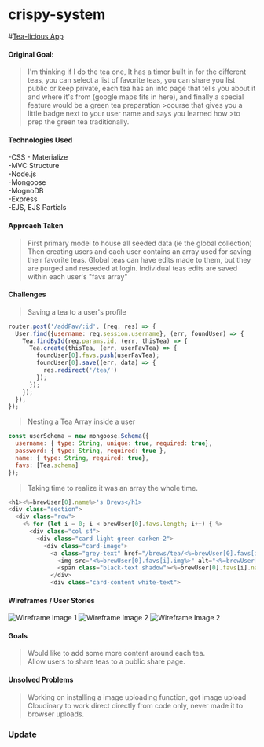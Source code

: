 # crispy-system

<!-- link to hosted app -->
#[Tea-licious App](https://tea-licious.herokuapp.com/)

#### Original Goal:
>I'm thinking if I do the tea one, It has a timer built in for the different teas, you can select a list of favorite teas, you can share you list public or keep private, each tea has an info page that tells you about it and where it's from (google maps fits in here), and finally a special feature would be a green tea preparation >course that gives you a little badge next to your user name and says you learned how >to prep the green tea traditionally.

#### Technologies Used

  -CSS - Materialize  
  -MVC Structure  
  -Node.js  
  -Mongoose  
  -MognoDB  
  -Express  
  -EJS, EJS Partials  


#### Approach Taken
>First primary model to house all seeded data (ie the global collection)
Then creating users and each user contains an array used for saving their favorite teas.
Global teas can have edits made to them, but they are purged and reseeded at login.
Individual teas edits are saved within each user's "favs array"

#### Challenges

>Saving a tea to a user's profile
```javascript
router.post('/addFav/:id', (req, res) => {
  User.find({username: req.session.username}, (err, foundUser) => {
    Tea.findById(req.params.id, (err, thisTea) => {
      Tea.create(thisTea, (err, userFavTea) => {
        foundUser[0].favs.push(userFavTea);
        foundUser[0].save((err, data) => {
          res.redirect('/tea/')
        });
      });
    });
  });
});
```

>Nesting a Tea Array inside a user
```javascript
const userSchema = new mongoose.Schema({
  username: { type: String, unique: true, required: true},
  password: { type: String, required: true },
  name: { type: String, required: true},
  favs: [Tea.schema]
});
```
>Taking time to realize it was an array the whole time.
```javascript
<h1><%=brewUser[0].name%>'s Brews</h1>
<div class="section">
  <div class="row">
    <% for (let i = 0; i < brewUser[0].favs.length; i++) { %>
      <div class="col s4">
        <div class="card light-green darken-2">
          <div class="card-image">
            <a class="grey-text" href="/brews/tea/<%=brewUser[0].favs[i].id%>">
              <img src="<%=brewUser[0].favs[i].img%>" alt="<%=brewUser[0].favs[i].name%>">
              <span class="black-text shadow"><%=brewUser[0].favs[i].name%></span></a>
            </div>
            <div class="card-content white-text">
```

#### Wireframes /  User Stories
![Wireframe Image 1](https://res.cloudinary.com/hvqyfnzvb/image/upload/c_scale,w_500/v1573455686/20191109_223642_xvnk7y.jpg "Wireframe Image 1")
![Wireframe Image 2](https://res.cloudinary.com/hvqyfnzvb/image/upload/c_scale,w_500/v1573455685/20191109_223632_vldbxn.jpg "Wireframe Image 2")
![Wireframe Image 2](https://res.cloudinary.com/hvqyfnzvb/image/upload/c_scale,w_500/v1573455686/20191109_223619_qnvjfz.jpg "Wireframe Image 3")
<!-- pull and edit images to put here -->



#### Goals
> Would like to add some more content around each tea.  
  Allow users to share teas to a public share page.
<!-- put some goals or hopes for more to do to this app -->


#### Unsolved Problems
>Working on installing a image uploading function, got image upload Cloudinary to work direct directly from code only, never made it to browser uploads.


### Update